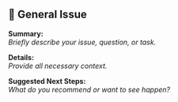 ## 📝 General Issue

**Summary:**  
*Briefly describe your issue, question, or task.*

**Details:**  
*Provide all necessary context.*

**Suggested Next Steps:**  
*What do you recommend or want to see happen?*
